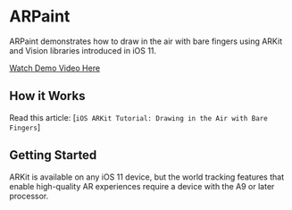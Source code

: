 # ARPaint

ARPaint demonstrates how to draw in the air with bare fingers using ARKit and Vision libraries introduced in iOS 11.

[Watch Demo Video Here](https://youtu.be/rXWU-deBiMs)


## How it Works

Read this article: [`iOS ARKit Tutorial: Drawing in the Air with Bare Fingers`]
## Getting Started

ARKit is available on any iOS 11 device, but the world tracking features that enable high-quality AR experiences require a device with the A9 or later processor.
